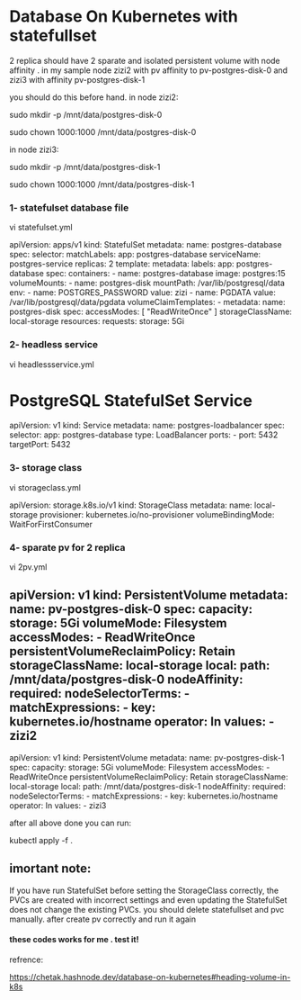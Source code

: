 

# Database On Kubernetes with statefullset

2 replica should have 2 sparate and isolated persistent volume with node affinity . in my sample node zizi2 with pv affinity to pv-postgres-disk-0 and zizi3 with affinity pv-postgres-disk-1

you should do this before hand. in node zizi2:

 sudo mkdir -p /mnt/data/postgres-disk-0

sudo chown 1000:1000 /mnt/data/postgres-disk-0

in node zizi3:

sudo mkdir -p /mnt/data/postgres-disk-1

sudo chown 1000:1000  /mnt/data/postgres-disk-1


### 1- statefulset database file

vi statefulset.yml

 
   apiVersion: apps/v1
   kind: StatefulSet
   metadata:
   name: postgres-database
   spec:
   selector:
     matchLabels:
       app: postgres-database
   serviceName: postgres-service
   replicas: 2
   template:
     metadata:
       labels:
         app: postgres-database
     spec:
       containers:
         - name: postgres-database
           image: postgres:15
           volumeMounts:
             - name: postgres-disk
               mountPath: /var/lib/postgresql/data
           env:
             - name: POSTGRES_PASSWORD
               value: zizi
             - name: PGDATA
               value: /var/lib/postgresql/data/pgdata
   volumeClaimTemplates:
     - metadata:
         name: postgres-disk
       spec:
         accessModes: [ "ReadWriteOnce" ]
         storageClassName: local-storage
         resources:
           requests:
             storage: 5Gi
 



### 2- headless service 

 vi headlessservice.yml


  # PostgreSQL StatefulSet Service
  apiVersion: v1
  kind: Service
  metadata:
    name: postgres-loadbalancer
  spec:
    selector:
      app: postgres-database
    type: LoadBalancer
    ports:
      - port: 5432
        targetPort: 5432




### 3- storage class

vi storageclass.yml

  apiVersion: storage.k8s.io/v1
  kind: StorageClass
  metadata:
    name: local-storage
  provisioner: kubernetes.io/no-provisioner
  volumeBindingMode: WaitForFirstConsumer




### 4- sparate pv for 2 replica

 vi 2pv.yml

  apiVersion: v1
  kind: PersistentVolume
  metadata:
    name: pv-postgres-disk-0
  spec:
    capacity:
      storage: 5Gi
    volumeMode: Filesystem
    accessModes:
      - ReadWriteOnce
    persistentVolumeReclaimPolicy: Retain
    storageClassName: local-storage
    local:
      path: /mnt/data/postgres-disk-0
    nodeAffinity:
      required:
        nodeSelectorTerms:
        - matchExpressions:
          - key: kubernetes.io/hostname
            operator: In
            values:
            - zizi2
  ---
  apiVersion: v1
  kind: PersistentVolume
  metadata:
    name: pv-postgres-disk-1
  spec:
    capacity:
      storage: 5Gi
    volumeMode: Filesystem
    accessModes:
      - ReadWriteOnce
    persistentVolumeReclaimPolicy: Retain
    storageClassName: local-storage
    local:
      path: /mnt/data/postgres-disk-1
    nodeAffinity:
      required:
        nodeSelectorTerms:
        - matchExpressions:
          - key: kubernetes.io/hostname
            operator: In
            values:
            - zizi3
  




after all above done you can run:

 kubectl apply -f .

## imortant note:

If you have run StatefulSet before setting the StorageClass correctly, the PVCs are created with incorrect settings and even updating the StatefulSet does not change the existing PVCs.
you should delete statefullset and pvc manually. after create pv correctly  and run it again 








#### these codes works for me . test it!




refrence:

https://chetak.hashnode.dev/database-on-kubernetes#heading-volume-in-k8s


